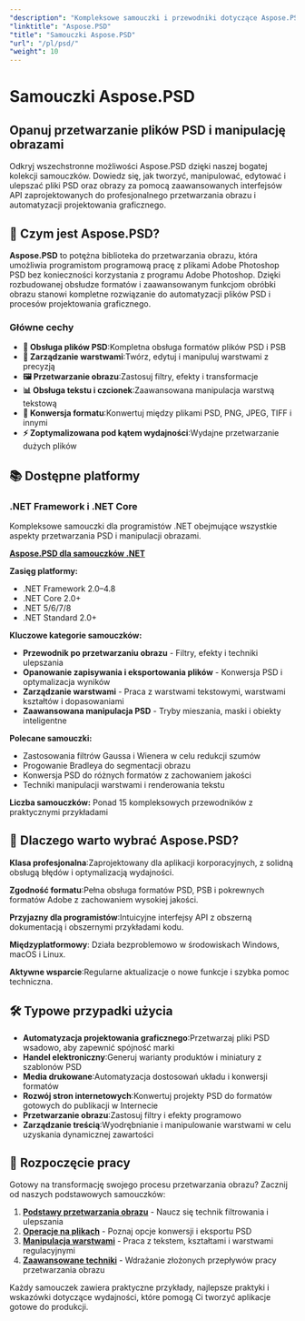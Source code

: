 ```yaml
---
"description": "Kompleksowe samouczki i przewodniki dotyczące Aspose.PSD na różnych platformach. Opanuj manipulację plikami PSD, przetwarzanie obrazów, zarządzanie warstwami i zaawansowane funkcje edycji dzięki naszej bogatej kolekcji samouczków."
"linktitle": "Aspose.PSD"
"title": "Samouczki Aspose.PSD"
"url": "/pl/psd/"
"weight": 10
---
```


# Samouczki Aspose.PSD

## Opanuj przetwarzanie plików PSD i manipulację obrazami

Odkryj wszechstronne możliwości Aspose.PSD dzięki naszej bogatej kolekcji samouczków. Dowiedz się, jak tworzyć, manipulować, edytować i ulepszać pliki PSD oraz obrazy za pomocą zaawansowanych interfejsów API zaprojektowanych do profesjonalnego przetwarzania obrazu i automatyzacji projektowania graficznego.

## 🚀 Czym jest Aspose.PSD?

**Aspose.PSD** to potężna biblioteka do przetwarzania obrazu, która umożliwia programistom programową pracę z plikami Adobe Photoshop PSD bez konieczności korzystania z programu Adobe Photoshop. Dzięki rozbudowanej obsłudze formatów i zaawansowanym funkcjom obróbki obrazu stanowi kompletne rozwiązanie do automatyzacji plików PSD i procesów projektowania graficznego.

### Główne cechy
- **📁 Obsługa plików PSD**:Kompletna obsługa formatów plików PSD i PSB
- **🎨 Zarządzanie warstwami**:Twórz, edytuj i manipuluj warstwami z precyzją
- **🖼️ Przetwarzanie obrazu**:Zastosuj filtry, efekty i transformacje
- **📊 Obsługa tekstu i czcionek**:Zaawansowana manipulacja warstwą tekstową
- **🔄 Konwersja formatu**:Konwertuj między plikami PSD, PNG, JPEG, TIFF i innymi
- **⚡ Zoptymalizowana pod kątem wydajności**:Wydajne przetwarzanie dużych plików

## 📚 Dostępne platformy

### .NET Framework i .NET Core
Kompleksowe samouczki dla programistów .NET obejmujące wszystkie aspekty przetwarzania PSD i manipulacji obrazami.

**[Aspose.PSD dla samouczków .NET](./net/)**

**Zasięg platformy:**
- .NET Framework 2.0–4.8
- .NET Core 2.0+
- .NET 5/6/7/8
- .NET Standard 2.0+

**Kluczowe kategorie samouczków:**
- **Przewodnik po przetwarzaniu obrazu** - Filtry, efekty i techniki ulepszania
- **Opanowanie zapisywania i eksportowania plików** - Konwersja PSD i optymalizacja wyników
- **Zarządzanie warstwami** - Praca z warstwami tekstowymi, warstwami kształtów i dopasowaniami
- **Zaawansowana manipulacja PSD** - Tryby mieszania, maski i obiekty inteligentne

**Polecane samouczki:**
- Zastosowania filtrów Gaussa i Wienera w celu redukcji szumów
- Progowanie Bradleya do segmentacji obrazu
- Konwersja PSD do różnych formatów z zachowaniem jakości
- Techniki manipulacji warstwami i renderowania tekstu

**Liczba samouczków:** Ponad 15 kompleksowych przewodników z praktycznymi przykładami


## 🎯 Dlaczego warto wybrać Aspose.PSD?

**Klasa profesjonalna**:Zaprojektowany dla aplikacji korporacyjnych, z solidną obsługą błędów i optymalizacją wydajności.

**Zgodność formatu**:Pełna obsługa formatów PSD, PSB i pokrewnych formatów Adobe z zachowaniem wysokiej jakości.

**Przyjazny dla programistów**:Intuicyjne interfejsy API z obszerną dokumentacją i obszernymi przykładami kodu.

**Międzyplatformowy**: Działa bezproblemowo w środowiskach Windows, macOS i Linux.

**Aktywne wsparcie**:Regularne aktualizacje o nowe funkcje i szybka pomoc techniczna.


## 🛠️ Typowe przypadki użycia

- **Automatyzacja projektowania graficznego**:Przetwarzaj pliki PSD wsadowo, aby zapewnić spójność marki
- **Handel elektroniczny**:Generuj warianty produktów i miniatury z szablonów PSD  
- **Media drukowane**:Automatyzacja dostosowań układu i konwersji formatów
- **Rozwój stron internetowych**:Konwertuj projekty PSD do formatów gotowych do publikacji w Internecie
- **Przetwarzanie obrazu**:Zastosuj filtry i efekty programowo
- **Zarządzanie treścią**:Wyodrębnianie i manipulowanie warstwami w celu uzyskania dynamicznej zawartości


## 📖 Rozpoczęcie pracy

Gotowy na transformację swojego procesu przetwarzania obrazu? Zacznij od naszych podstawowych samouczków:

1. **[Podstawy przetwarzania obrazu](./net/guide-image-processing/)** - Naucz się technik filtrowania i ulepszania
2. **[Operacje na plikach](./net/mastering-file-saving-and-exporting/)** - Poznaj opcje konwersji i eksportu PSD
3. **[Manipulacja warstwami](./net/)** - Praca z tekstem, kształtami i warstwami regulacyjnymi
4. **[Zaawansowane techniki](./net/)** - Wdrażanie złożonych przepływów pracy przetwarzania obrazu

Każdy samouczek zawiera praktyczne przykłady, najlepsze praktyki i wskazówki dotyczące wydajności, które pomogą Ci tworzyć aplikacje gotowe do produkcji.